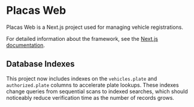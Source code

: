 # Placas Web

Placas Web is a Next.js project used for managing vehicle registrations.

For detailed information about the framework, see the [Next.js documentation](https://nextjs.org/docs).

## Database Indexes

This project now includes indexes on the `vehicles.plate` and `authorized.plate` columns to
accelerate plate lookups. These indexes change queries from sequential scans to indexed
searches, which should noticeably reduce verification time as the number of records grows.

